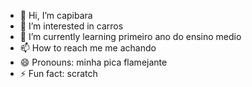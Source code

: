 - 👋 Hi, I’m capibara
- 👀 I’m interested in carros
- 🌱 I’m currently learning primeiro ano do ensino medio
- 📫 How to reach me me achando 
- 😄 Pronouns: minha pica flamejante
- ⚡ Fun fact: scratch

<!---
macacoalbino308/macacoalbino308 is a ✨ special ✨ repository because its `README.md` (this file) appears on your GitHub profile.
You can click the Preview link to take a look at your changes.
--->
